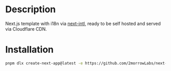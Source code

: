 # Description

Next.js template with i18n via [next-intl](https://next-intl.dev/), ready to be self hosted and served via Cloudflare CDN.

# Installation

```sh
pnpm dlx create-next-app@latest -e https://github.com/2morrowLabs/next-base-i18n
```